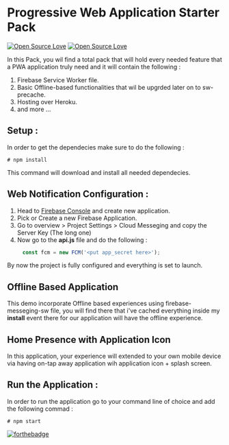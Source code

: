 # Progressive Web Application Starter Pack

[![Open Source Love](https://badges.frapsoft.com/os/v1/open-source.svg?v=102)](https://github.com/ellerbrock/open-source-badge/)
[![Open Source Love](https://badges.frapsoft.com/os/mit/mit.svg?v=102)](https://github.com/ellerbrock/open-source-badge/)



In this Pack, you wil find a total pack that will hold every needed feature that a PWA application truly need and it will contain the following : 

 1. Firebase Service Worker file.
 2. Basic Offline-based functionalities that wil be upgrded later on to sw-precache.
 3. Hosting over Heroku.
 4. and more ...

## Setup :

In order to get the dependecies make sure to do the following : 

```terminal
# npm install
```

This command will download and install all needed dependecies.

## Web Notification Configuration : 

1. Head to [Firebase Console](https://console.firebase.google.com) and create new application.
2. Pick or Create a new Firebase Application.
3. Go to overview > Project Settings > Cloud Messeging and copy the Server Key (The long one)
3. Now go to the **api.js** file and do the following :

 ```js
      const fcm = new FCM('<put app_secret here>');
 ```

By now the project is fully configured and everything is set to launch.

## Offline Based Application

This demo incorporate Offline based experiences using firebase-messeging-sw file, you will find there that i've cached everything inside my **install** event there for our application will have the offline experience.

## Home Presence with Application Icon

In this application, your experience will extended to your own mobile device via having on-tap away application wih application icon + splash screen.

## Run the Application : 

In order to run the application go to your command line of choice and add the following commad :

```terminal
# npm start
```

[![forthebadge](http://forthebadge.com/badges/built-with-love.svg)](https://github.com/houssem-yahiaoui/)

